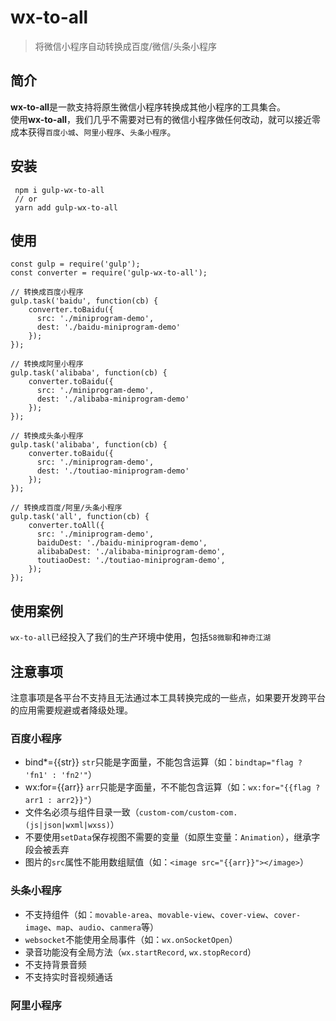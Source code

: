 # wx-to-all
> 将微信小程序自动转换成百度/微信/头条小程序

## 简介
**wx-to-all**是一款支持将原生微信小程序转换成其他小程序的工具集合。  
使用**wx-to-all**，我们几乎不需要对已有的微信小程序做任何改动，就可以接近零成本获得`百度小城`、`阿里小程序`、`头条小程序`。

## 安装
```
 npm i gulp-wx-to-all
 // or
 yarn add gulp-wx-to-all
```

## 使用
```
const gulp = require('gulp');
const converter = require('gulp-wx-to-all');

// 转换成百度小程序
gulp.task('baidu', function(cb) {
    converter.toBaidu({
      src: './miniprogram-demo',
      dest: './baidu-miniprogram-demo'
    });
});

// 转换成阿里小程序
gulp.task('alibaba', function(cb) {
    converter.toBaidu({
      src: './miniprogram-demo',
      dest: './alibaba-miniprogram-demo'
    });
});

// 转换成头条小程序
gulp.task('alibaba', function(cb) {
    converter.toBaidu({
      src: './miniprogram-demo',
      dest: './toutiao-miniprogram-demo'
    });
});

// 转换成百度/阿里/头条小程序
gulp.task('all', function(cb) {
    converter.toAll({
      src: './miniprogram-demo',
      baiduDest: './baidu-miniprogram-demo',
      alibabaDest: './alibaba-miniprogram-demo',
      toutiaoDest: './toutiao-miniprogram-demo',
    });
});
```

## 使用案例
`wx-to-all`已经投入了我们的生产环境中使用，包括`58微聊`和`神奇江湖`


## 注意事项
注意事项是各平台不支持且无法通过本工具转换完成的一些点，如果要开发跨平台的应用需要规避或者降级处理。

### 百度小程序
- bind*={{str}}   `str`只能是字面量，不能包含运算（如：`bindtap="flag ? 'fn1' : 'fn2'"`）
- wx:for={{arr}}  `arr`只能是字面量，不不能包含运算（如：`wx:for="{{flag ? arr1 : arr2}}"`）
- 文件名必须与组件目录一致（`custom-com/custom-com.(js|json|wxml|wxss)`）
- 不要使用`setData`保存视图不需要的变量（如原生变量：`Animation`），继承字段会被丢弃
- 图片的`src`属性不能用数组赋值（如：`<image src="{{arr}}"></image>`）

### 头条小程序
- 不支持组件（如：`movable-area`、`movable-view`、`cover-view`、`cover-image`、`map`、`audio`、`canmera`等）
- `websocket`不能使用全局事件（如：`wx.onSocketOpen`）
- 录音功能没有全局方法（`wx.startRecord`, `wx.stopRecord`）
- 不支持背景音频
- 不支持实时音视频通话

### 阿里小程序